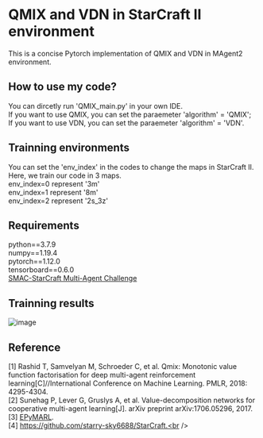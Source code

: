 # QMIX and VDN in StarCraft II environment
This is a concise Pytorch implementation of QMIX and VDN in MAgent2 environment.<br />

## How to use my code?
You can dircetly run 'QMIX_main.py' in your own IDE.<br />
If you want to use QMIX, you can set the paraemeter 'algorithm' = 'QMIX';<br />
If you want to use VDN, you can set the paraemeter 'algorithm' = 'VDN'.<br />

## Trainning environments
You can set the 'env_index' in the codes to change the maps in StarCraft II. Here, we train our code in 3 maps.<br />
env_index=0 represent '3m'<br />
env_index=1 represent '8m'<br />
env_index=2 represent '2s_3z'<br />

## Requirements
python==3.7.9<br />
numpy==1.19.4<br />
pytorch==1.12.0<br />
tensorboard==0.6.0<br />
[SMAC-StarCraft Multi-Agent Challenge](https://github.com/oxwhirl/smac)


## Trainning results
![image](https://github.com/Lizhi-sjtu/MARL-code-pytorch/blob/main/3.QMIX_VDN_SMAC/QMIX_SMAC_training_result.png)

## Reference
[1] Rashid T, Samvelyan M, Schroeder C, et al. Qmix: Monotonic value function factorisation for deep multi-agent reinforcement learning[C]//International Conference on Machine Learning. PMLR, 2018: 4295-4304.<br />
[2] Sunehag P, Lever G, Gruslys A, et al. Value-decomposition networks for cooperative multi-agent learning[J]. arXiv preprint arXiv:1706.05296, 2017.<br />
[3] [EPyMARL](https://github.com/uoe-agents/epymarl).<br />
[4] https://github.com/starry-sky6688/StarCraft.<br />
